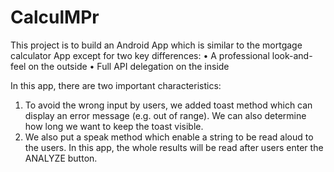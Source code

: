# CalculMPr 
This project is to build an Android App which is similar to the mortgage calculator App except for two key differences:
•	A professional look-and-feel on the outside 
•	Full API delegation on the inside

In this app, there are two important characteristics:
1.	To avoid the wrong input by users, we added toast method which can display an error message (e.g. out of range). We can also determine how long we want to keep the toast visible. 
2.	We also put a speak method which enable a string to be read aloud to the users. In this app,  the whole results will be read after users enter the ANALYZE button.
